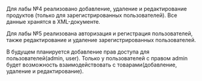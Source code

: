 Для лабы №4 реализовано добавление, удаление и редактирование продуктов (только для зарегистрированных пользователей). 
Все данные хранятся в XML-документе. 

Для лабы №5 реализована авторизация и регистрация пользователей, также редактирование и удаление зарегистрированных пользователей.

В будущем планируется добавление прав доступа для пользователей(admin, user).
Только у пользователей с правом admin будет возможность взаимодействовать с товарами(добавление, удаление и редактирование).
